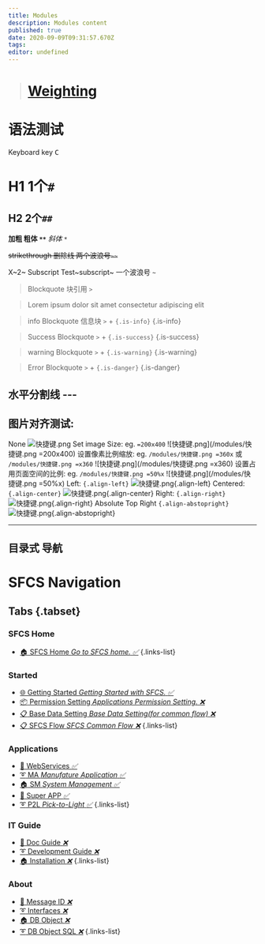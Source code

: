 ```yaml
---
title: Modules
description: Modules content
published: true
date: 2020-09-09T09:31:57.670Z
tags: 
editor: undefined
---
```


># [Weighting](/en/modules/weighting)


# 语法测试
Keyboard key <kbd>C</kbd>
# H1 1个`#`
## H2  2个`##`

**加粗 粗体 `**`**
*斜体* `*`

~~strikethrough 删除线 两个波浪号`~~`~~

 X~2~ 
 Subscript Test~subscript~ 一个波浪号 `~`
  

>  Blockquote 块引用 `>` 

> Lorem ipsum
> dolor sit amet
> consectetur adipiscing elit

>  info Blockquote 信息块  `>` + `{.is-info}`
{.is-info}

> Success Blockquote  `>` + `{.is-success}`
{.is-success}

> warning Blockquote `>` + `{.is-warning}`
{.is-warning}

> Error Blockquote  `>` + `{.is-danger}`
{.is-danger}

水平分割线 ---
---

## 图片对齐测试:
None
![快捷键.png](/modules/快捷键.png)
Set image Size: eg.   `=200x400`
 ![快捷键.png](/modules/快捷键.png =200x400)
设置像素比例缩放:  eg.   `/modules/快捷键.png =360x` 或 `/modules/快捷键.png =x360`
  ![快捷键.png](/modules/快捷键.png =x360) 
设置占用页面空间的比例: eg.   `/modules/快捷键.png =50%x`
 ![快捷键.png](/modules/快捷键.png =50%x) 
Left: `{.align-left}` 
![快捷键.png](/modules/快捷键.png){.align-left}
Centered: `{.align-center}`
![快捷键.png](/modules/快捷键.png){.align-center}
Right: `{.align-right}`
![快捷键.png](/modules/快捷键.png){.align-right}
Absolute Top Right `{.align-abstopright}`
![快捷键.png](/modules/快捷键.png){.align-abstopright}

---

## 目录式 导航
# SFCS Navigation
## Tabs {.tabset}
### SFCS Home
- [:house: SFCS Home *Go to SFCS home.* *:white_check_mark:*](/en/sfcs)
{.links-list}
### Started 
- [:globe_with_meridians: Getting Started *Getting Started with SFCS.* *:white_check_mark:*](/sfcs/started/gettingstarted)
- [:package: Permission Setting *Applications Permission Setting.* *:x:*](/sfcs/started/permissionsetting)
- [:clipboard: Base Data Setting *Base Data Setting(for common flow)* *:x:*](/sfcs/started/basedatasetting)
- [:clipboard: SFCS Flow *SFCS Common Flow* *:x:*](/sfcs/started/sfcscommonflow)
{.links-list}
### Applications
- [:office: WebServices *:white_check_mark:*](/en/sfcs/applications/webservices)
- [:curly_loop: MA *Manufature Application* *:white_check_mark:*](/en/sfcs/applications/ma)
- [:house: SM *System Management* *:white_check_mark:*](/en/sfcs/applications/sm)
- [:office: Super APP *:white_check_mark:*](/en/sfcs/applications/superapp)
- [:curly_loop: P2L *Pick-to-Light* *:white_check_mark:*](/en/sfcs/modules/p2l)
{.links-list}
### IT Guide 
- [:office: Doc Guide *:x:*](/en/sfcs/it_guide/docguide)
- [:curly_loop: Development Guide *:x:*](/en/sfcs/it_guide/devguide)
- [:house: Installation *:x:*](/en/sfcs/it_guide/installation)
{.links-list}
### About
- [:office: Message ID *:x:*](/en/sfcs/about/message_id)
- [:curly_loop: Interfaces *:x:*](/en/sfcs/about/interfaces)
- [:house: DB Object *:x:*](/en/sfcs/about/dbobj)
- [:curly_loop: DB Object SQL *:x:*](/en/sfcs/about/dbobjsql)
{.links-list}



